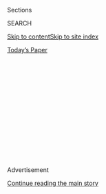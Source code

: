 <div id="app">

<div>

<div>

<div>

<div class="NYTAppHideMasthead css-1q2w90k e1suatyy0">

<div class="section css-ui9rw0 e1suatyy2">

<div class="css-eph4ug er09x8g0">

<div class="css-6n7j50">

</div>

<span class="css-1dv1kvn">Sections</span>

<div class="css-10488qs">

<span class="css-1dv1kvn">SEARCH</span>

</div>

[Skip to content](#site-content)[Skip to site
index](#site-index)

</div>

<div class="css-10698na e1huz5gh0">

</div>

</div>

<div id="masthead-bar-one" class="section hasLinks css-15hmgas e1csuq9d3">

<div class="css-uqyvli e1csuq9d0">

</div>

<div class="css-1uqjmks e1csuq9d1">

</div>

<div class="css-9e9ivx">

[](https://myaccount.nytimes3xbfgragh.onion/auth/login?response_type=cookie&client_id=vi)

</div>

<div class="css-1bvtpon e1csuq9d2">

[Today’s
Paper](https://www.nytimes3xbfgragh.onion/section/todayspaper)

</div>

</div>

</div>

</div>

<div data-aria-hidden="false">

<div id="site-content" data-role="main">

<div>

<div class="css-1aor85t" style="opacity:0.000000001;z-index:-1;visibility:hidden">

<div class="css-1hqnpie">

<div class="css-epjblv">

<span class="css-17xtcya">[Opinion](/section/opinion)</span><span class="css-x15j1o">|</span><span class="css-fwqvlz">Republicans
Are Ready for the Don Draper
Method</span>

</div>

<div class="css-k008qs">

<div class="css-1iwv8en">

<span class="css-18z7m18"></span>

<div>

</div>

</div>

<span class="css-1n6z4y">https://nyti.ms/3i9uvjF</span>

<div class="css-1705lsu">

<div class="css-4xjgmj">

<div class="css-4skfbu" data-role="toolbar" data-aria-label="Social Media Share buttons, Save button, and Comments Panel with current comment count" data-testid="share-tools">

  - 
  - 
  - 
  - 
    
    <div class="css-6n7j50">
    
    </div>

  - 
  - 

</div>

</div>

</div>

</div>

</div>

</div>

<div id="NYT_TOP_BANNER_REGION" class="css-13pd83m">

</div>

<div id="top-wrapper" class="css-1sy8kpn">

<div id="top-slug" class="css-l9onyx">

Advertisement

</div>

[Continue reading the main
story](#after-top)

<div class="ad top-wrapper" style="text-align:center;height:100%;display:block;min-height:250px">

<div id="top" class="place-ad" data-position="top" data-size-key="top">

</div>

</div>

<div id="after-top">

</div>

</div>

<div>

<div class="css-v5btjw etb61u70">

<div class="css-v05ibm etb61u71">

[Opinion](/section/opinion)

</div>

</div>

<div id="sponsor-wrapper" class="css-1hyfx7x">

<div id="sponsor-slug" class="css-19vbshk">

Supported by

</div>

[Continue reading the main
story](#after-sponsor)

<div id="sponsor" class="ad sponsor-wrapper" style="text-align:center;height:100%;display:block">

</div>

<div id="after-sponsor">

</div>

</div>

<div class="css-186x18t">

</div>

<div class="css-1vkm6nb ehdk2mb0">

# Republicans Are Ready for the Don Draper Method

</div>

The coronavirus relief debate has Republicans falling back into
pre-Trump grooves.

<div class="css-18e8msd">

<div class="css-vp77d3 epjyd6m0">

<div class="css-1p10dcb ey68jwv0" data-aria-hidden="true">

[![Ross
Douthat](https://static01.graylady3jvrrxbe.onion/images/2018/04/03/opinion/ross-douthat/ross-douthat-thumbLarge.png
"Ross Douthat")](https://www.nytimes3xbfgragh.onion/by/ross-douthat)

</div>

<div class="css-1baulvz">

By [<span class="css-1baulvz last-byline" itemprop="name">Ross
Douthat</span>](https://www.nytimes3xbfgragh.onion/by/ross-douthat)

<div class="css-8atqhb">

Opinion Columnist

</div>

</div>

</div>

  - Aug. 4,
    2020

  - 
    
    <div class="css-4xjgmj">
    
    <div class="css-pvvomx" data-role="toolbar" data-aria-label="Social Media Share buttons, Save button, and Comments Panel with current comment count" data-testid="share-tools">
    
      - 
      - 
      - 
      - 
        
        <div class="css-6n7j50">
        
        </div>
    
      - 
      - 
    
    </div>
    
    </div>

</div>

<div class="css-79elbk" data-testid="photoviewer-wrapper">

<div class="css-z3e15g" data-testid="photoviewer-wrapper-hidden">

</div>

<div class="css-1a48zt4 ehw59r15" data-testid="photoviewer-children">

![<span class="css-cnj6d5 e1z0qqy90" itemprop="copyrightHolder"><span class="css-1ly73wi e1tej78p0">Credit...</span><span><span>Brandon
Dill/Getty
Images</span></span></span>](https://static01.graylady3jvrrxbe.onion/images/2020/08/04/opinion/04douthatSub/04douthatSub-articleLarge.jpg?quality=75&auto=webp&disable=upscale)

</div>

</div>

</div>

<div class="section meteredContent css-1r7ky0e" name="articleBody" itemprop="articleBody">

<div class="css-1fanzo5 StoryBodyCompanionColumn">

<div class="css-53u6y8">

“This never happened. It will *shock* you how much it never happened.”

This is a Don Draper line from “Mad Men,”
[delivered](https://www.youtube.com/watch?v=kEMe3wj-QuM) as advice he
earned the hard way, when he stole another man’s identity and left his
own behind.

It’s also the way that many Republican senators hope to deal with the
memory of the Trump era, assuming that they wake up on Nov. 4 (or
whenever the ballot counting ends) and discover that the president has
not been re-elected.

Acting as if Trumpism “never happened” doesn’t just mean they want to
blot out their memories of Trump himself, his Twitter feed, their
unwilling ring-kissing, all the rest. It means that many of them believe
that Trump’s election was essentially an accident, a fluke, a temporary
hiatus from the kind of conservative politics they’re comfortable
practicing, and so if he loses there’s no reason the Republican Party
can’t go back to the way things used to be.

One of the last times I was in Washington, in days when it was still
normal to hop a plane to our nation’s capital, a smart Republican
staffer remarked to me that out of his entire caucus, only a small group
of senators thought the G.O.P. had something significant to learn from
Trump’s ascent.

</div>

</div>

<div class="css-1fanzo5 StoryBodyCompanionColumn">

<div class="css-53u6y8">

The rest were ready for the Draper method.

You can see that readiness at work already in the internal Republican
debates about the latest round of coronavirus relief. These debates are
somewhat mystifying if you believe that the party has been remade in
Trump’s populist image, or alternatively if you just believe that the
G.O.P. is full of cynics who attack deficits under Democrats but happily
spend whatever it takes to stay in power. Neither theory explains the
Republican determination to dramatically underbid the Democrats on
relief spending three months before an election, nor the emergence of a
faction within the Senate Republicans that doesn’t want to spend more
money on relief at all.

But these developments are easier to understand if you see the
Republican Senate, in what feels like the twilight of the Trump
presidency, instinctively returning to its pre-Trump battle lines. The
anti-relief faction, with its sudden warnings about deficits, is eager
to revive the Tea Party spirit, and its would-be leaders are ur-Tea
Partyers like Rand Paul and Ted Cruz. The faction that wants to spend
less than the Democrats but ultimately wants to strike a deal is playing
the same beleaguered-establishmentarian role that John Boehner and Mitch
McConnell played in the pre-Trump party — and of course McConnell is
still leading it. And the fact that neither approach seems responsive to
the actual crisis unfolding in America right now doesn’t matter: The old
Tea Party-establishment battle — a battle over *whether to cut a deal at
all*, more than *what should be in it* — is still the Republican comfort
zone, and the opportunity to slip back into that groove is just too
tempting to resist.

Of course there is cynicism as well as ideological comfort at work. Some
of the Republicans rediscovering deficit hawkishness — including
non-senators like [Nikki
Haley](https://medium.com/@nikkihaley/a-day-of-reckoning-is-coming-with-the-national-debt-c30296bffe50)
— are taking a Joe Biden presidency for granted and positioning
themselves as the foes of a big-government liberalism before it even
takes power, in the hopes of becoming the leaders of the post-2020
opposition.

But it’s not clear that self-interest rightly understood would incline
an ambitious Republican to bring back the old Tea Party spirit. After
all, the lesson of 2016 was that Ted Cruz didn’t win, and instead True
Conservatism as defined by the right’s ideological enforcers got
thrashed by a real-estate mogul who promised big, beautiful health care
and infrastructure and a whole bunch of things that it turned out
Republican voters favored even if their party’s activists did not. So if
running the Tea Party play again reflects cynicism, then it’s a highly
motivated cynicism — with the motivation being the palpable desire of
most Republican senators to look back on the Trump experience and recite
the Draper catechism: *This never happened*.

Most, but not all: There is also that group my staffer friend mentioned,
the senators who accept that Trumpism really happened, and who envision
a different party on the other side.

</div>

</div>

<div class="css-1fanzo5 StoryBodyCompanionColumn">

<div class="css-53u6y8">

You can identify the members of this group both by their willingness to
spend money in the current crisis and by their interest in how it might
be spent. That means Marco Rubio
[spearheading](https://www.rubio.senate.gov/public/index.cfm/2020/7/rubio-collins-introduce-phase-iv-small-business-relief-package)
the small business relief bill. It means Josh Hawley
[pushing](https://www.hawley.senate.gov/sites/default/files/2020-04/Getting-America-Back-to-Work_0.pdf)
for the federal government to pre-empt layoffs by paying a chunk of
worker salaries. It means Tom Cotton
[defending](https://www.washingtonpost.com/politics/2020/07/22/daily-202-cruz-vs-cotton-clash-coronavirus-deficits-may-preview-2024-contest-post-trump-gop/)
crisis spending against Cruz’s attack. It means Mitt Romney
[leading](https://www.romney.senate.gov/romney-cassidy-daines-rubio-call-family-focused-economic-impact-payments-coronavirus-relief)
a push to put more of the federal stimulus payments in the hands of
families with kids.

Notably, all of these figures have had differing approaches to Trump the
man: Romney famously in opposition, Cotton and Hawley fully on-side,
Rubio somewhere in between. And the same diversity shows up among the
born-again deficit hawks, a group that includes not just reliable Trump
allies but also the 2016 Never Trumper [Ben
Sasse](https://www.sasse.senate.gov/public/index.cfm/2020/7/sasse-statement-on-intra-democratic-mnuchin-pelosi-negotiations).

So Republican divisions over Trump himself are somewhat different from
Republican divisions over what to learn from Trumpism. A figure like
Romney is anti-Trump, but he might be friendlier to post-Trump populism,
while Cruz and Paul have ended up pro-Trump but will probably revert to
their libertarian roots once he’s gone.

Or, I should say, if he ever goes. Because the trouble with both the
Draper method and the “this happened, let’s learn from it” approaches to
the Trump experience is that they assume not only that Trump will lose
(a strong bet but of course not a certain one) but also that in defeat
he will recede sufficiently to be willfully forgotten, or allow a more
robust nationalism supplant his ersatz, personalized version.

Will he? I don’t know. No politician’s mystique is permanent; maybe a
sweeping defeat will really be the end of Trump’s. But nobody should be
surprised if the desires that are so palpable among Republican senators
right now — both the yearning for a simple return to the status quo ante
and the hope for a better, smarter populism — will have to contend,
across a Biden presidency, with an alternative embodied either by a
scion or by the man himself: the dream of a Trump Restoration.

</div>

</div>

<div>

</div>

<div>

</div>

<div class="css-1fanzo5 StoryBodyCompanionColumn">

<div class="css-53u6y8">

*The Times is committed to publishing* [*a diversity of
letters*](https://www.nytimes3xbfgragh.onion/2019/01/31/opinion/letters/letters-to-editor-new-york-times-women.html)
*to the editor. We’d like to hear what you think about this or any of
our articles. Here are some*
[*tips*](https://help.nytimes3xbfgragh.onion/hc/en-us/articles/115014925288-How-to-submit-a-letter-to-the-editor)*.
And here’s our email:*
[*letters@NYTimes.com*](mailto:letters@NYTimes.com)*.*

*Follow The New York Times Opinion section on*
[*Facebook*](https://www.facebookcorewwwi.onion/nytopinion)*,* [*Twitter
(@NYTOpinion)*](http://twitter.com/NYTOpinion) *and*
[*Instagram*](https://www.instagram.com/nytopinion/)*, join the Facebook
political discussion group,* [*Voting While
Female*](https://www.facebookcorewwwi.onion/groups/votingwhilefemale/)*.*

</div>

</div>

</div>

<div>

</div>

<div>

</div>

<div>

</div>

<div>

<div id="bottom-wrapper" class="css-1ede5it">

<div id="bottom-slug" class="css-l9onyx">

Advertisement

</div>

[Continue reading the main
story](#after-bottom)

<div id="bottom" class="ad bottom-wrapper" style="text-align:center;height:100%;display:block;min-height:90px">

</div>

<div id="after-bottom">

</div>

</div>

</div>

</div>

</div>

## Site Index

<div>

</div>

## Site Information Navigation

  - [© <span>2020</span> <span>The New York Times
    Company</span>](https://help.nytimes3xbfgragh.onion/hc/en-us/articles/115014792127-Copyright-notice)

<!-- end list -->

  - [NYTCo](https://www.nytco.com/)
  - [Contact
    Us](https://help.nytimes3xbfgragh.onion/hc/en-us/articles/115015385887-Contact-Us)
  - [Work with us](https://www.nytco.com/careers/)
  - [Advertise](https://nytmediakit.com/)
  - [T Brand Studio](http://www.tbrandstudio.com/)
  - [Your Ad
    Choices](https://www.nytimes3xbfgragh.onion/privacy/cookie-policy#how-do-i-manage-trackers)
  - [Privacy](https://www.nytimes3xbfgragh.onion/privacy)
  - [Terms of
    Service](https://help.nytimes3xbfgragh.onion/hc/en-us/articles/115014893428-Terms-of-service)
  - [Terms of
    Sale](https://help.nytimes3xbfgragh.onion/hc/en-us/articles/115014893968-Terms-of-sale)
  - [Site
    Map](https://spiderbites.nytimes3xbfgragh.onion)
  - [Help](https://help.nytimes3xbfgragh.onion/hc/en-us)
  - [Subscriptions](https://www.nytimes3xbfgragh.onion/subscription?campaignId=37WXW)

</div>

</div>

</div>

</div>

